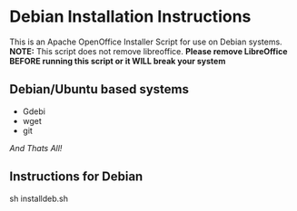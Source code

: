 # Debian Installation Instructions

This is an Apache OpenOffice Installer Script for use on Debian systems. **NOTE:** This script does not remove libreoffice. **Please remove LibreOffice BEFORE running this script or it WILL break your system**

## Debian/Ubuntu based systems

  - Gdebi
  - wget
  - git

 *And Thats All!*

## Instructions for Debian 

  sh installdeb.sh





